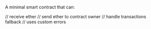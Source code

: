 A minimal smart contract that can:

// receive ether
// send ether to contract owner
// handle transactions fallback
// uses custom errors